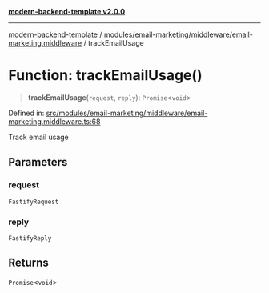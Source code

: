 [**modern-backend-template v2.0.0**](../../../../../README.md)

***

[modern-backend-template](../../../../../modules.md) / [modules/email-marketing/middleware/email-marketing.middleware](../README.md) / trackEmailUsage

# Function: trackEmailUsage()

> **trackEmailUsage**(`request`, `reply`): `Promise`\<`void`\>

Defined in: [src/modules/email-marketing/middleware/email-marketing.middleware.ts:68](https://github.com/maemreyo/saas-4cus-nodejs/blob/2a5b3f3aa11335dfa561e80e1feabb8e6084261e/src/modules/email-marketing/middleware/email-marketing.middleware.ts#L68)

Track email usage

## Parameters

### request

`FastifyRequest`

### reply

`FastifyReply`

## Returns

`Promise`\<`void`\>

